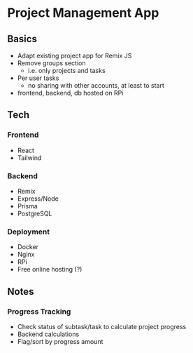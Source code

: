 # Project Management App

## Basics

-   Adapt existing project app for Remix JS
-   Remove groups section
    -   i.e. only projects and tasks
-   Per user tasks
    -   no sharing with other accounts, at least to start
-   frontend, backend, db hosted on RPi

## Tech

### Frontend

-   React
-   Tailwind

### Backend

-   Remix
-   Express/Node
-   Prisma
-   PostgreSQL

### Deployment

-   Docker
-   Nginx
-   RPi
-   Free online hosting (?)

## Notes

### Progress Tracking

-   Check status of subtask/task to calculate project progress
-   Backend calculations
-   Flag/sort by progress amount
